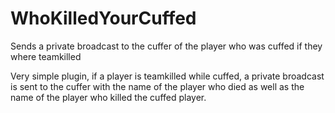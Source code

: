 # WhoKilledYourCuffed
Sends a private broadcast to the cuffer of the player who was cuffed if they where teamkilled

Very simple plugin, if a player is teamkilled while cuffed, a private broadcast is sent to the cuffer with the name of the player who died as well as the name of the 
player who killed the cuffed player.
